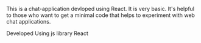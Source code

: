 This is a chat-application devloped using React. It is very basic. It's helpful to those who want to get a minimal code that helps to experiment with web chat applications.


Developed Using js library React
